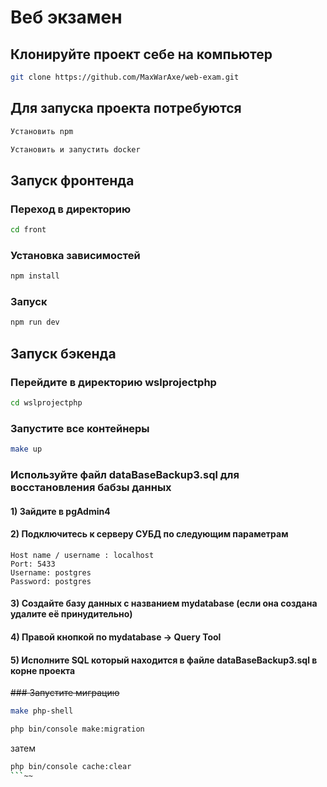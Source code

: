 # Веб экзамен

## Клонируйте проект себе на компьютер
```sh
git clone https://github.com/MaxWarAxe/web-exam.git
```

## Для запуска проекта потребуются
 
```sh
Установить npm 
```

```sh
Установить и запустить docker 
```
## Запуск фронтенда

### Переход в директорию

```sh
cd front
```
### Установка зависимостей

```sh
npm install
```

### Запуск

```sh
npm run dev
```
## Запуск бэкенда

### Перейдите в директорию wslprojectphp
```sh
cd wslprojectphp
```
### Запустите все контейнеры

```sh
make up
```
### Используйте файл dataBaseBackup3.sql для восстановления бабзы данных

#### 1) Зайдите в pgAdmin4
#### 2) Подключитесь к серверу СУБД по следующим параметрам
```
Host name / username : localhost
Port: 5433
Username: postgres
Password: postgres
```
#### 3) Создайте базу данных с названием mydatabase (если она создана удалите её принудительно)
#### 4) Правой кнопкой по mydatabase -> Query Tool 
#### 5) Исполните SQL который находится в файле dataBaseBackup3.sql в корне проекта

~~### Запустите миграцию~~

```sh
make php-shell
```
```sh
php bin/console make:migration 
```
затем
```sh
php bin/console cache:clear
```~~
